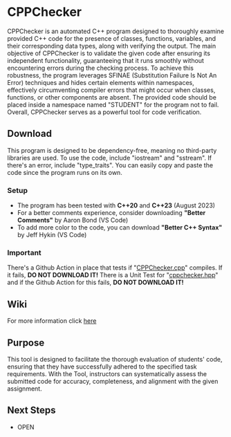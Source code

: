 # CPPChecker

CPPChecker is an automated C++ program designed to thoroughly examine provided C++ code for the presence of classes, functions, variables, and their corresponding data types, along with verifying the output. The main objective of CPPChecker is to validate the given code after ensuring its independent functionality, guaranteeing that it runs smoothly without encountering errors during the checking process. To achieve this robustness, the program leverages SFINAE (Substitution Failure Is Not An Error) techniques and hides certain elements within namespaces, effectively circumventing compiler errors that might occur when classes, functions, or other components are absent. The provided code should be placed inside a namespace named "STUDENT" for the program not to fail. Overall, CPPChecker serves as a powerful tool for code verification.

## Download

This program is designed to be dependency-free, meaning no third-party libraries are used. To use the code, include "iostream" and "sstream". If there's an error, include "type_traits". You can easily copy and paste the code since the program runs on its own.

### Setup

+ The program has been tested with **C++20** and **C++23** (August 2023)
+ For a better comments experience, consider downloading **"Better Comments"** by Aaron Bond (VS Code)
+ To add more color to the code, you can download **"Better C++ Syntax"** by Jeff Hykin (VS Code)

### Important

There's a Github Action in place that tests if "[CPPChecker.cpp](https://github.com/nguyen-vh/CPPChecker/tree/main/CPPChecker)" compiles. If it fails, **DO NOT DOWNLOAD IT!**
There is a Unit Test for "[cppchecker.hpp](https://github.com/nguyen-vh/CPPChecker/tree/main/CPPChecker/As_header)" and if the Github Action for this fails, **DO NOT DOWNLOAD IT!**

## Wiki

For more information click [here](https://github.com/nguyen-vh/CPPChecker/wiki)

## Purpose

This tool is designed to facilitate the thorough evaluation of students' code, ensuring that they have successfully adhered to the specified task requirements. With the Tool, instructors can systematically assess the submitted code for accuracy, completeness, and alignment with the given assignment.

## Next Steps

+ OPEN
  





